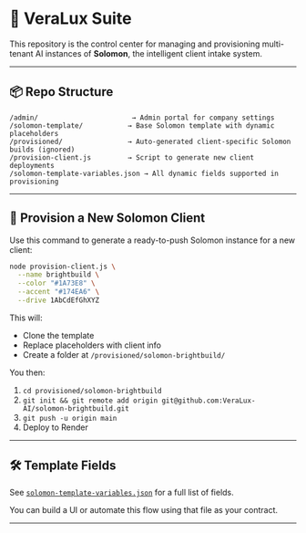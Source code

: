 # 🧠 VeraLux Suite

This repository is the control center for managing and provisioning multi-tenant AI instances of **Solomon**, the intelligent client intake system.

---

## 📦 Repo Structure

```
/admin/                       → Admin portal for company settings
/solomon-template/           → Base Solomon template with dynamic placeholders
/provisioned/                → Auto-generated client-specific Solomon builds (ignored)
/provision-client.js         → Script to generate new client deployments
/solomon-template-variables.json → All dynamic fields supported in provisioning
```

---

## 🚀 Provision a New Solomon Client

Use this command to generate a ready-to-push Solomon instance for a new client:

```bash
node provision-client.js \
  --name brightbuild \
  --color "#1A73E8" \
  --accent "#174EA6" \
  --drive 1AbCdEfGhXYZ
```

This will:
- Clone the template
- Replace placeholders with client info
- Create a folder at `/provisioned/solomon-brightbuild/`

You then:
1. `cd provisioned/solomon-brightbuild`
2. `git init && git remote add origin git@github.com:VeraLux-AI/solomon-brightbuild.git`
3. `git push -u origin main`
4. Deploy to Render

---

## 🛠 Template Fields

See [`solomon-template-variables.json`](./solomon-template-variables.json) for a full list of fields.

You can build a UI or automate this flow using that file as your contract.

---
